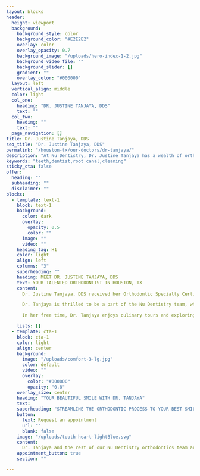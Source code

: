 ```yaml
---
layout: blocks
header:
  height: viewport
  background:
    background_style: color
    background_color: "#E2E2E2"
    overlay: color
    overlay_opacity: 0.7
    background_image: "/uploads/hero-index-1-2.jpg"
    background_video_file: ""
    background_slider: []
    gradient: ""
    overlay_color: "#000000"
  layout: left
  vertical_align: middle
  color: light
  col_one:
    heading: "DR. JUSTINE TANJAYA, DDS"
    text: ""
  col_two:
    heading: ""
    text: ""
  page_navigation: []
title: Dr. Justine Tanjaya, DDS
seo_title: "Dr. Justine Tanjaya, DDS"
permalink: "/houston-tx/our-doctors/dr-tanjaya/"
description: "At Nu Dentistry, Dr. Justine Tanjaya has a wealth of orthodontic experience to help you put your brightest and straightest smile forward in Houston, TX."
keywords: "teeth,dentist,root canal,cleaning"
sticky_cta: false
offer:
  heading: ""
  subheading: ""
  disclaimer: ""
blocks:
  - template: text-1
    block: text-1
    background:
      color: dark
      overlay:
        opacity: 0.5
        color: ""
      image: ""
      video: ""
    heading_tag: H1
    color: light
    align: left
    columns: "3"
    superheading: ""
    heading: MEET DR. JUSTINE TANJAYA, DDS
    text: YOUR TALENTED ORTHODONTIST IN HOUSTON, TX
    content: 
      Dr. Justine Tanjaya, DDS received her Orthodontic Specialty Certificate alongside her Master’s and Ph.D. degrees in Oral Biology from the University of California, Los Angeles. Upon graduation, she moved to Texas to practice as an American Board- Certified Orthodontist. Outside of orthodontics, Dr. Tanjaya is heavily involved in craniofacial and bone biology research projects. She has authored a number of peer-reviewed publications and received prestigious awards for her research from multiple orthodontics and dental associations, such as the American Association of Orthodontics and the International Association of Dental Research.

      Dr. Tanjaya is thrilled to be a part of the Nu Dentistry team, where she can use her expertise in orthodontics and beyond to our patients’ best advantage. Her world-class education has inspired her to be meticulous and detail-oriented in artfully creating beautiful and healthy smiles for her patients. Dr. Tanjaya’s clinical expertise and bedside manner will also elevate her patient care as she incorporates the latest cutting-edge techniques with advanced biomechanics to achieve a functional, aesthetically pleasing, and stable result.

      In her free time, Dr. Tanjaya enjoys culinary tours and exploring off-the-beaten-paths of nature with her corgi stumper, Ivy. Being of Indonesian-Chinese descent, she is very excited to explore all that the Houston area has to offer in terms of multicultural experiences and art performances. Please don’t hesitate to give her good recommendations for beautiful places to visit during your next appointment. We are very excited to have her join our team!

    lists: []
  - template: cta-1
    block: cta-1
    color: light
    align: center
    background:
      image: "/uploads/comfort-3-lg.jpg"
      color: default
      video: ""
      overlay:
        color: "#000000"
        opacity: "0.8"
    overlay_size: center
    heading: "YOUR BEAUTIFUL SMILE WITH DR. TANJAYA"
    text: 
    superheading: "STREAMLINE THE ORTHODONTIC PROCESS TO YOUR BEST SMILE"
    button:
      text: Request an appointment
      url: ""
      blank: false
    image: "/uploads/tooth-heart-lightBlue.svg"
    content:
      Dr. Tanjaya and the rest of our Nu Dentistry orthodontics team are here to help make your dream smile a reality! No two patients’ smiles are the same, so we personalize our treatments to correct the unique problems of your tricky smile. While orthodontics isn’t completed in a day, we strive to make your treatment as enjoyable and comfortable as we can, starting from your first appointment. With expert care and patient attention, you can count on our team to efficiently and effectively correct your smile into its best and healthiest alignment.
    appointment_button: true
    section: ""

---
```

